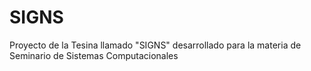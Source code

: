 # SIGNS
Proyecto de la Tesina llamado "SIGNS" desarrollado para la materia de Seminario de Sistemas Computacionales
